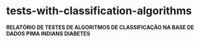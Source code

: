 # tests-with-classification-algorithms
**RELATÓRIO DE TESTES DE ALGORITMOS DE CLASSIFICAÇÃO NA BASE DE DADOS PIMA INDIANS DIABETES**
